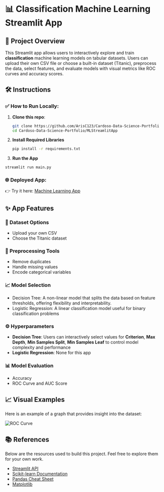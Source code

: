 # 📊 Classification Machine Learning Streamlit App

## 🚀 Project Overview

This Streamlit app allows users to interactively explore and train **classification** machine learning models on tabular datasets. Users can upload their own CSV file or choose a built-in dataset (Titanic), preprocess the data, select features, and evaluate models with visual metrics like ROC curves and accuracy scores.

## 🛠️ Instructions

### ✅ How to Run Locally:

1. **Clone this repo**:
   ```bash
   git clone https://github.com/ArisC123/Cardoso-Data-Science-Portfolio.git
   cd Cardoso-Data-Science-Portfolio/MLStreamlitApp
   
2. **Install Required Libraries**
   ```bash
   pip install -r requirements.txt
   
3.  **Run the App**
   ```bash
   streamlit run main.py
   ```

### 🌐 Deployed App:
👉 Try it here: [Machine Learning App](https://cardoso-data-science-portfolio-mzzmppfiwiggftbj8u4ytj.streamlit.app/)

## ✨ App Features

### 📁 Dataset Options
- Upload your own CSV
- Choose the Titanic dataset

### 🧹 Preprocessing Tools
- Remove duplicates
- Handle missing values
- Encode categorical variables

### 📈 Model Selection
- Decision Tree: A non-linear model that splits the data based on feature thresholds, offering flexibility and interpretability.
- Logistic Regression: A linear classification model useful for binary classification problems
  

### ⚙️ Hyperparameters
- **Decision Tree**: Users can interactively select values for **Criterion**, **Max Depth**, **Min Samples Split**, **Min Samples Leaf** to control model complexity and performance
- **Logistic Regression**: None for this app

### 📊 Model Evaluation
- Accuracy
- ROC Curve and AUC Score

## 📈 Visual Examples
Here is an example of a graph that provides insight into the dataset:

![ROC Curve](./Assets/img/ROC-Curve.png)

## 📚 References
Below are the resources used to build this project. Feel free to explore them for your own work.

- [Streamlit API](https://docs.streamlit.io/develop/api-reference)
- [Scikit-learn Documentation](https://scikit-learn.org/stable/supervised_learning.html)
- [Pandas Cheat Sheet](https://pandas.pydata.org/Pandas_Cheat_Sheet.pdf)
- [Matplotlib](https://matplotlib.org/stable/api/pyplot_summary.html)

